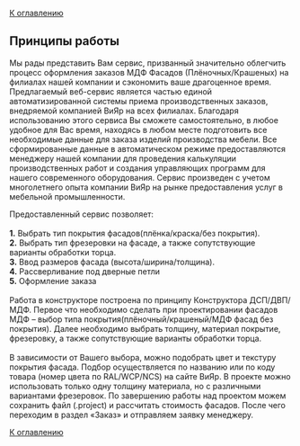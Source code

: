 [К оглавлению](/service/doc/?cid=fasad-mdf)
## Принципы работы

Мы рады представить Вам сервис, призванный значительно облегчить процесс оформления заказов МДФ Фасадов (Плёночных/Крашеных) на филиалах нашей компании и сэкономить ваше драгоценное время. Предлагаемый веб-сервис является частью единой автоматизированной системы приема производственных заказов, внедряемой компанией ВиЯр на всех филиалах. Благодаря использованию этого сервиса Вы сможете самостоятельно, в любое удобное для Вас время, находясь в любом месте подготовить все необходимые данные для заказа изделий производства мебели. Все сформированные данные в автоматическом режиме предоставляются менеджеру нашей компании для проведения калькуляции производственных работ и создания управляющих программ для нашего современного оборудования. Сервис произведен с учетом многолетнего опыта компании ВиЯр на рынке предоставления услуг в мебельной промышленности. 

  Предоставленный сервис позволяет: <br><br>
**1.** Выбрать тип покрытия фасадов(плёнка/краска/без покрытия). <br>
**2.** Выбрать тип фрезеровки на фасаде, а также сопутствующие варианты обработки торца. <br>
**3.** Ввод размеров фасада (высота/ширина/толщина). <br>
**4.** Рассверливание под дверные петли <br>
**5.** Оформление заказа <br><br>
Работа в конструкторе построена по принципу Конструктора ДСП/ДВП/МДФ. Первое что необходимо сделать при проектировании фасадов МДФ – выбор типа покрытия(плёночный/крашеный/МДФ фасад без покрытия). Далее необходимо выбрать толщину, материал покрытие, фрезеровку, а также сопутствующие варианты обработки торца. <br><br>
В зависимости от Вашего выбора, можно подобрать цвет и текстуру покрытия фасада. Подбор осуществляется по названию или по коду товара (номер цвета по RAL/WCP/NCS) на сайте ВиЯр. В проекте можно использовать только одну толщину материала, но с различными вариантами фрезеровок.
По завершению работы над проектом можем сохранить файл (.project) и рассчитать стоимость фасадов. После чего переходим в раздел «Заказ» и отправляем заявку менеджеру.



[К оглавлению](/service/doc/?cid=fasad-mdf)
